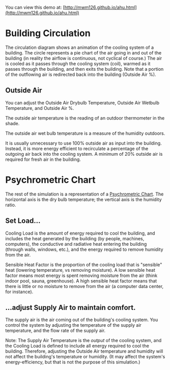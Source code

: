 You can view this demo at: [http://mwm126.github.io/ahu.html](http://mwm126.github.io/ahu.html)

# Building Circulation

The circulation diagram shows an animation of the cooling system of a building.
The circle represents a pie chart of the air going in and out of the building
(in reality the airflow is continuous, not cyclical of course.) The air is
cooled as it passes through the cooling system (coil), warmed as it passes
through the building, and then exits the building. Note that a portion of the
outflowing air is redirected back into the building (Outside Air %).

## Outside Air

You can adjust the Outside Air Drybulb Temperature, Outside Air Wetbulb
Temperature, and Outside Air %.

The outside air temperature is the reading of an outdoor thermometer in the shade.

The outside air wet bulb temperature is a measure of the humidity outdoors.

It is usually unnecessary to use 100% outside air as input into the building.
Instead, it is more energy efficient to recirculate a percentage of the outgoing
air back into the cooling system. A minimum of 20% outside air is required for
fresh air in the building.
# Psychrometric Chart

The rest of the simulation is a representation of a [Psychrometric
Chart](https://en.wikipedia.org/wiki/Psychrometrics#Psychrometric_charts). The
horizontal axis is the dry bulb temperature; the vertical axis is the humidity
ratio.

## Set Load...

Cooling Load is the amount of energy required to cool the building, and includes
the heat generated by the building (by people, machines, computers), the
conductive and radiative heat entering the building (through walls, windows,
etc.), and the energy required to remove humidity from the air.

Sensible Heat Factor is the proportion of the cooling load that is "sensible"
heat (lowering temperature, vs removing moisture). A low sensible heat factor
means most energy is spent removing moisture from the air (think indoor pool,
sauna, greenhouse). A high sensible heat factor means that there is little or no
moisture to remove from the air (a computer data center, for instance).

## ...adjust Supply Air to maintain comfort.

The supply air is the air coming out of the building's cooling system. You
control the system by adjusting the temperature of the supply air temperature,
and the flow rate of the supply air.

Note: The Supply Air Temperature is the *output* of the cooling system, and the
Cooling Load is defined to include all energy required to cool the building.
Therefore, adjusting the Outside Air temperature and humidity will not affect
the building's temperature or humidity. (It may affect the system's
energy-efficiency, but that is not the purpose of this simulation.)
